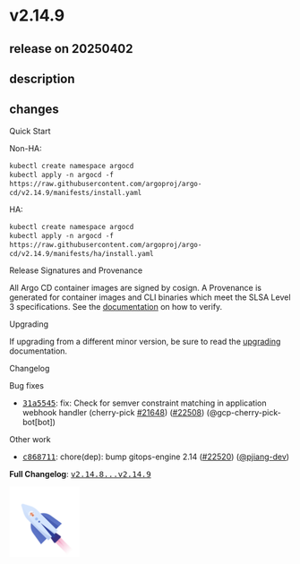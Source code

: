# v2.14.9

## release on 20250402
## description
## changes
Quick Start

Non-HA:

    kubectl create namespace argocd
    kubectl apply -n argocd -f https://raw.githubusercontent.com/argoproj/argo-cd/v2.14.9/manifests/install.yaml

HA:

    kubectl create namespace argocd
    kubectl apply -n argocd -f https://raw.githubusercontent.com/argoproj/argo-cd/v2.14.9/manifests/ha/install.yaml

Release Signatures and Provenance

All Argo CD container images are signed by cosign. A Provenance is generated for container images and CLI binaries which meet the SLSA Level 3 specifications. See the <a href="https://argo-cd.readthedocs.io/en/stable/operator-manual/signed-release-assets" rel="nofollow">documentation</a> on how to verify.

Upgrading

If upgrading from a different minor version, be sure to read the <a href="https://argo-cd.readthedocs.io/en/stable/operator-manual/upgrading/overview/" rel="nofollow">upgrading</a> documentation.

Changelog

Bug fixes

* <a class="commit-link" data-hovercard-type="commit" data-hovercard-url="https://github.com/argoproj/argo-cd/commit/31a554568aa0cc3fa203ef7a0c59eb17705726c7/hovercard" href="https://github.com/argoproj/argo-cd/commit/31a554568aa0cc3fa203ef7a0c59eb17705726c7"><tt>31a5545</tt></a>: fix: Check for semver constraint matching in application webhook handler (cherry-pick <a class="issue-link js-issue-link" data-error-text="Failed to load title" data-id="2806284028" data-permission-text="Title is private" data-url="https://github.com/argoproj/argo-cd/issues/21648" data-hovercard-type="pull_request" data-hovercard-url="/argoproj/argo-cd/pull/21648/hovercard" href="https://github.com/argoproj/argo-cd/pull/21648">#21648</a>) (<a class="issue-link js-issue-link" data-error-text="Failed to load title" data-id="2953438163" data-permission-text="Title is private" data-url="https://github.com/argoproj/argo-cd/issues/22508" data-hovercard-type="pull_request" data-hovercard-url="/argoproj/argo-cd/pull/22508/hovercard" href="https://github.com/argoproj/argo-cd/pull/22508">#22508</a>) (@gcp-cherry-pick-bot[bot])

Other work

* <a class="commit-link" data-hovercard-type="commit" data-hovercard-url="https://github.com/argoproj/argo-cd/commit/c868711d035bce8636f26218a41a04a1edfc0308/hovercard" href="https://github.com/argoproj/argo-cd/commit/c868711d035bce8636f26218a41a04a1edfc0308"><tt>c868711</tt></a>: chore(dep): bump gitops-engine 2.14 (<a class="issue-link js-issue-link" data-error-text="Failed to load title" data-id="2957149351" data-permission-text="Title is private" data-url="https://github.com/argoproj/argo-cd/issues/22520" data-hovercard-type="pull_request" data-hovercard-url="/argoproj/argo-cd/pull/22520/hovercard" href="https://github.com/argoproj/argo-cd/pull/22520">#22520</a>) (<a class="user-mention notranslate" data-hovercard-type="user" data-hovercard-url="/users/pjiang-dev/hovercard" data-octo-click="hovercard-link-click" data-octo-dimensions="link_type:self" href="https://github.com/pjiang-dev">@pjiang-dev</a>)

<strong>Full Changelog</strong>: <a class="commit-link" href="https://github.com/argoproj/argo-cd/compare/v2.14.8...v2.14.9"><tt>v2.14.8...v2.14.9</tt></a>

<a href="https://argoproj.github.io/cd/" rel="nofollow"><img src="https://raw.githubusercontent.com/argoproj/argo-site/master/content/pages/cd/gitops-cd.png" width="25%" style="max-width: 100%;"></a>

